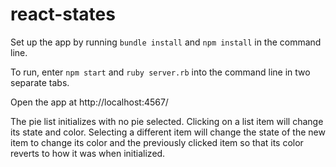 # react-states

Set up the app by running `bundle install` and `npm install` in the command line.

To run, enter `npm start` and `ruby server.rb` into the command line in two separate tabs.

Open the app at http://localhost:4567/

The pie list initializes with no pie selected. Clicking on a list item will change its state and color. Selecting a different item will change the state of the new item to change its color and the previously clicked item so that its color reverts to how it was when initialized.
